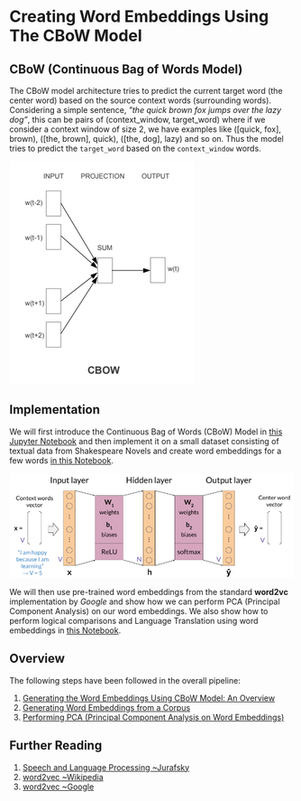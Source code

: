 # Creating Word Embeddings Using The CBoW Model

## CBoW (Continuous Bag of Words Model)
The CBoW model architecture tries to predict the current target word (the center word) based on 
the source context words (surrounding words). Considering a simple sentence, 
_"the quick brown fox jumps over the lazy dog”_, this can be pairs of 
(context_window, target_word) where if we consider a context window of size 2, 
we have examples like ([quick, fox], brown), ([the, brown], quick), ([the, dog], lazy) and so on. 
Thus the model tries to predict the `target_word` based on the `context_window` words.

![model](assets/model.png)

## Implementation 

We will first introduce the Continuous Bag of Words (CBoW) Model in 
[this Jupyter Notebook](word-embeddings-pipeline/word-embeddings-full-pipeline.ipynb)
and then implement it on a small dataset consisting of textual data from Shakespeare
Novels and create word embeddings for a few words
[in this Notebook](generating-word-embeddings/generating-word-embeddings.ipynb).

![model-architecture](assets/cbow_model_architecture.png)

We will then use pre-trained word embeddings from the standard 
__word2vc__ implementation by _Google_ and show how we can perform PCA (Principal 
Component Analysis) on our word embeddings. We also show how to perform logical 
comparisons and Language Translation using word embeddings in 
[this Notebook](using-pretrained-word-embeddings/).

## Overview

The following steps have been followed in the overall pipeline:
1. [Generating the Word Embeddings Using CBoW Model: An Overview](word-embeddings-pipeline/word-embeddings-full-pipeline.ipynb)
1. [Generating Word Embeddings from a Corpus](generating-word-embeddings/generating-word-embeddings.ipynb)
1. [Performing PCA (Principal Component Analysis on Word Embeddings)]()

## Further Reading
1. [Speech and Language Processing ~Jurafsky](https://web.stanford.edu/~jurafsky/slp3/)
1. [word2vec ~Wikipedia](https://en.wikipedia.org/wiki/Word2vec)
1. [word2vec ~Google](https://code.google.com/archive/p/word2vec/)
